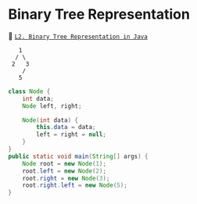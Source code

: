 # Binary Tree Representation

📀 [`L2. Binary Tree Representation in Java`](https://www.youtube.com/watch?v=ctCpP0RFDFc&list=PLgUwDviBIf0q8Hkd7bK2Bpryj2xVJk8Vk&index=3)

```text
   1
  / \
 2   3
    /
   5
```

```java
class Node {
    int data;
    Node left, right;

    Node(int data) {
        this.data = data;
        left = right = null;
    }
}
public static void main(String[] args) {
    Node root = new Node(1);
    root.left = new Node(2);
    root.right = new Node(3);
    root.right.left = new Node(5);
}
```
